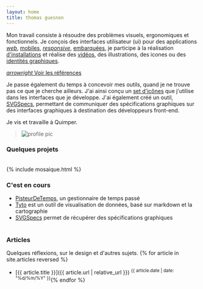 ```yaml
---
layout: home
title: thomas guesnon
---
```


Mon travail consiste à résoudre des problèmes visuels, ergonomiques et fonctionnels. Je conçois des interfaces utilisateur (ui) pour des applications [*web*]({{site.url}}/projects/suez-design-system "Suez Aquadvanced"), [mobiles]({{site.url}}/projects/efb "Electronic Flight bag"), [*responsive*]({{site.url}}/projects/hug "Hug"), [embarquées]({{site.url}}/projects/avionics-2020 "Avionics 2020"), je participe à la réalisation [d'installations]({{sites.url}}/projects/ez-go "Ez Go pour Renault") et réalise des [vidéos]({{sites.url}}/projects/motion "Motion 2018"), des illustrations, des icones ou des [identités graphiques]({{site.url}}/projects/restlet-identity "Restlet identity").


[<i class="ico ico-medium">arrowright</i>&nbsp;Voir les références](/references)

Je passe également du temps à concevoir mes outils, quand je ne trouve pas ce que je cherche ailleurs. J'ai ainsi conçu un [set d'icônes](http://platform.thomasguesnon.net/pajeweic/) que j'utilise dans les interfaces que je développe. J'ai également créé un outil, [SVGSpecs](https://framagit.org/patjennings/svg-specifications "SVG Speccs"), permettant de communiquer des spécifications graphiques sur des interfaces graphiques à destination des développeurs front-end.

Je vis et travaille à Quimper.

> ![profile pic](/assets/images/profile-picture.jpg)


### Quelques projets ###
<br/>
{% include mosaique.html %}

### C'est en cours ###

- [PisteurDeTemps]({{site.url}}/pisteur-temps "Pisteur de temps"), un gestionnaire de temps passé
- [Tyto](http://tyto.thomasguesnon.net "Tyto") est un outil de visualisation de données, basé sur markdown et la cartographie
- [SVGSpecs]({{site.url}}/articles/2019/03/06/2019-03-07-inkscape.html#spécification-dinterface "SVG Specs") permet de récupérer des spécifications graphiques
<br/><br/>

### Articles ###
Quelques réflexions, sur le design et d'autres sujets.
{% for article in site.articles reversed %}
- [{{ article.title }}]({{ article.url | relative_url }}) <sup>{{ article.date | date: "%d/%m/%Y" }}</sup>{% endfor %}




